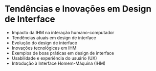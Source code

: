 # Tendências e Inovações em Design de Interface
- Impacto da IHM na interação humano-computador
- Tendências atuais em design de interface
- Evolução do design de interface
- Inovações tecnológicas em IHM
- Exemplos de boas práticas em design de interface
- Usabilidade e experiência do usuário (UX)
- Introdução à Interface Homem-Máquina (IHM)
